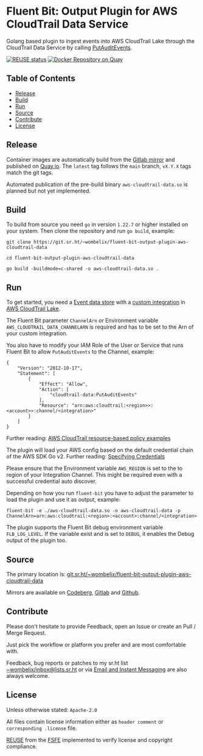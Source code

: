<!--
SPDX-FileCopyrightText: 2024 Dominik Wombacher <dominik@wombacher.cc>

SPDX-License-Identifier: CC0-1.0
-->

# Fluent Bit: Output Plugin for AWS CloudTrail Data Service

Golang based plugin to ingest events into AWS CloudTrail Lake
through the CloudTrail Data Service by calling
[PutAuditEvents](https://docs.aws.amazon.com/awscloudtraildata/latest/APIReference/API_PutAuditEvents.html).

[![REUSE status](https://api.reuse.software/badge/git.sr.ht/~wombelix/fluent-bit-output-plugin-aws-cloudtrail-data)](https://api.reuse.software/info/git.sr.ht/~wombelix/fluent-bit-output-plugin-aws-cloudtrail-data)
[![Docker Repository on Quay](https://quay.io/repository/wombelix/fluent-bit-aws-cloudtrail-data/status)](https://quay.io/repository/wombelix/fluent-bit-aws-cloudtrail-data)

## Table of Contents

* [Release](#release)
* [Build](#build)
* [Run](#run)
* [Source](#source)
* [Contribute](#contribute)
* [License](#license)

## Release

Container images are automatically build from the
[Gitlab mirror](https://gitlab.com/wombelix/fluent-bit-output-plugin-aws-cloudtrail-data)
and published on
[Quay.io](https://quay.io/repository/wombelix/fluent-bit-aws-cloudtrail-data).
The `latest` tag follows the `main` branch, `vX.Y.X` tags match the git tags.

Automated publication of the pre-build binary `aws-cloudtrail-data.so`
is planned but not yet implemented.

## Build

To build from source you need `go` in version `1.22.7` or higher installed on
your system. Then clone the repository and run `go build`, example:

```
git clone https://git.sr.ht/~wombelix/fluent-bit-output-plugin-aws-cloudtrail-data

cd fluent-bit-output-plugin-aws-cloudtrail-data

go build -buildmode=c-shared -o aws-cloudtrail-data.so .
```

## Run

To get started, you need a
[Event data store](https://docs.aws.amazon.com/awscloudtrail/latest/userguide/query-event-data-store.html)
with a
[custom integration](https://docs.aws.amazon.com/awscloudtrail/latest/userguide/query-event-data-store-integration-custom.html)
in
[AWS CloudTrail Lake](https://docs.aws.amazon.com/awscloudtrail/latest/userguide/cloudtrail-lake.html).

The Fluent Bit parameter `ChannelArn` or Environment variable `AWS_CLOUDTRAIL_DATA_CHANNELARN`
is required and has to be set to the Arn of your custom integration.

You also have to modify your IAM Role of the User or Service
that runs Fluent Bit to allow `PutAuditEvents` to the Channel, example:

```
{
    "Version": "2012-10-17",
    "Statement": [
        {
            "Effect": "Allow",
            "Action": [
                "cloudtrail-data:PutAuditEvents"
            ],
            "Resource": "arn:aws:cloudtrail:<region>>:<account>>:channel/<integration>"
        }
    ]
}
```

Further reading:
[AWS CloudTrail resource-based policy examples](https://docs.aws.amazon.com/awscloudtrail/latest/userguide/security_iam_resource-based-policy-examples.html)

The plugin will load your AWS config based on the default credential chain
of the AWS SDK Go v2. Further reading:
[Specifying Credentials](https://aws.github.io/aws-sdk-go-v2/docs/configuring-sdk/#specifying-credentials)

Please ensure that the Environment variable `AWS_REGION` is set to the
to region of your Integration Channel. This might be required even
with a successful credential auto discover.

Depending on how you run `fluent-bit` you have to adjust the parameter
to load the plugin and use it as output, example:

```
fluent-bit -e ./aws-cloudtrail-data.so -o aws-cloudtrail-data -p ChannelArn=arn:aws:cloudtrail:<region>:<account>:channel/<integration>
```

The plugin supports the Fluent Bit debug environment variable `FLB_LOG_LEVEL`.
If the variable exist and is set to `DEBUG`,
it enables the Debug output of the plugin too.

## Source

The primary location is:
[git.sr.ht/~wombelix/fluent-bit-output-plugin-aws-cloudtrail-data](https://git.sr.ht/~wombelix/fluent-bit-output-plugin-aws-cloudtrail-data)

Mirrors are available on
[Codeberg](https://codeberg.org/wombelix/fluent-bit-output-plugin-aws-cloudtrail-data),
[Gitlab](https://gitlab.com/wombelix/fluent-bit-output-plugin-aws-cloudtrail-data)
and
[Github](https://github.com/wombelix/fluent-bit-output-plugin-aws-cloudtrail-data).

## Contribute

Please don't hesitate to provide Feedback,
open an Issue or create an Pull / Merge Request.

Just pick the workflow or platform you prefer and are most comfortable with.

Feedback, bug reports or patches to my sr.ht list
[~wombelix/inbox@lists.sr.ht](https://lists.sr.ht/~wombelix/inbox) or via
[Email and Instant Messaging](https://dominik.wombacher.cc/pages/contact.html)
are also always welcome.

## License

Unless otherwise stated: `Apache-2.0`

All files contain license information either as
`header comment` or `corresponding .license` file.

[REUSE](https://reuse.software) from the [FSFE](https://fsfe.org/)
implemented to verify license and copyright compliance.
